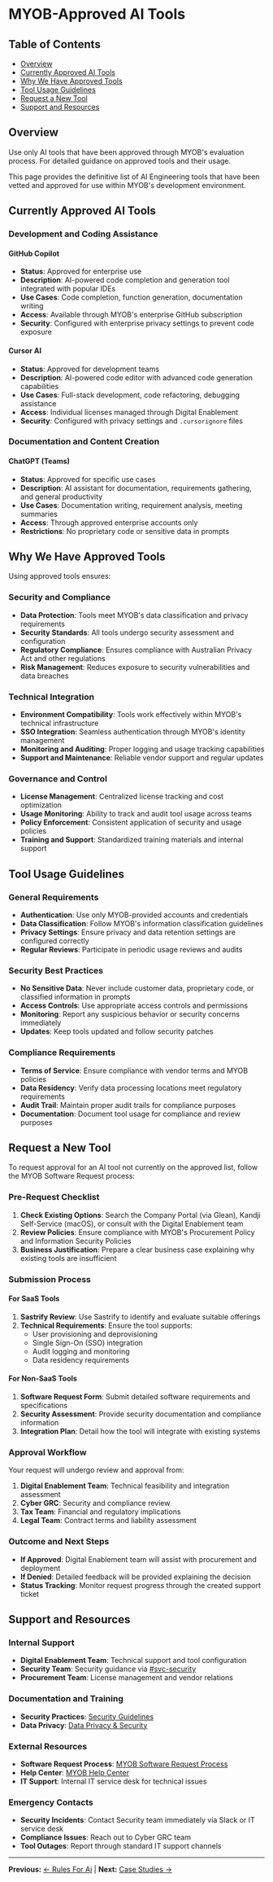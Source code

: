 # MYOB-Approved AI Tools

## Table of Contents
- [Overview](#overview)
- [Currently Approved AI Tools](#currently-approved-ai-tools)
- [Why We Have Approved Tools](#why-we-have-approved-tools)
- [Tool Usage Guidelines](#tool-usage-guidelines)
- [Request a New Tool](#request-a-new-tool)
- [Support and Resources](#support-and-resources)

## Overview

Use only AI tools that have been approved through MYOB's evaluation process. For detailed guidance on approved tools and their usage.

This page provides the definitive list of AI Engineering tools that have been vetted and approved for use within MYOB's development environment.

## Currently Approved AI Tools

### Development and Coding Assistance

#### GitHub Copilot
- **Status**: Approved for enterprise use
- **Description**: AI-powered code completion and generation tool integrated with popular IDEs
- **Use Cases**: Code completion, function generation, documentation writing
- **Access**: Available through MYOB's enterprise GitHub subscription
- **Security**: Configured with enterprise privacy settings to prevent code exposure

#### Cursor AI
- **Status**: Approved for development teams
- **Description**: AI-powered code editor with advanced code generation capabilities
- **Use Cases**: Full-stack development, code refactoring, debugging assistance
- **Access**: Individual licenses managed through Digital Enablement
- **Security**: Configured with privacy settings and `.cursorignore` files

### Documentation and Content Creation

#### ChatGPT (Teams)
- **Status**: Approved for specific use cases
- **Description**: AI assistant for documentation, requirements gathering, and general productivity
- **Use Cases**: Documentation writing, requirement analysis, meeting summaries
- **Access**: Through approved enterprise accounts only
- **Restrictions**: No proprietary code or sensitive data in prompts


## Why We Have Approved Tools

Using approved tools ensures:

### Security and Compliance
- **Data Protection**: Tools meet MYOB's data classification and privacy requirements
- **Security Standards**: All tools undergo security assessment and configuration
- **Regulatory Compliance**: Ensures compliance with Australian Privacy Act and other regulations
- **Risk Management**: Reduces exposure to security vulnerabilities and data breaches

### Technical Integration
- **Environment Compatibility**: Tools work effectively within MYOB's technical infrastructure
- **SSO Integration**: Seamless authentication through MYOB's identity management
- **Monitoring and Auditing**: Proper logging and usage tracking capabilities
- **Support and Maintenance**: Reliable vendor support and regular updates

### Governance and Control
- **License Management**: Centralized license tracking and cost optimization
- **Usage Monitoring**: Ability to track and audit tool usage across teams
- **Policy Enforcement**: Consistent application of security and usage policies
- **Training and Support**: Standardized training materials and internal support

## Tool Usage Guidelines

### General Requirements
- **Authentication**: Use only MYOB-provided accounts and credentials
- **Data Classification**: Follow MYOB's information classification guidelines
- **Privacy Settings**: Ensure privacy and data retention settings are configured correctly
- **Regular Reviews**: Participate in periodic usage reviews and audits

### Security Best Practices
- **No Sensitive Data**: Never include customer data, proprietary code, or classified information in prompts
- **Access Controls**: Use appropriate access controls and permissions
- **Monitoring**: Report any suspicious behavior or security concerns immediately
- **Updates**: Keep tools updated and follow security patches

### Compliance Requirements
- **Terms of Service**: Ensure compliance with vendor terms and MYOB policies
- **Data Residency**: Verify data processing locations meet regulatory requirements
- **Audit Trail**: Maintain proper audit trails for compliance purposes
- **Documentation**: Document tool usage for compliance and review purposes

## Request a New Tool

To request approval for an AI tool not currently on the approved list, follow the MYOB Software Request process:

### Pre-Request Checklist
1. **Check Existing Options**: Search the Company Portal (via Glean), Kandji Self-Service (macOS), or consult with the Digital Enablement team
2. **Review Policies**: Ensure compliance with MYOB's Procurement Policy and Information Security Policies
3. **Business Justification**: Prepare a clear business case explaining why existing tools are insufficient

### Submission Process

#### For SaaS Tools
1. **Sastrify Review**: Use Sastrify to identify and evaluate suitable offerings
2. **Technical Requirements**: Ensure the tool supports:
   - User provisioning and deprovisioning
   - Single Sign-On (SSO) integration
   - Audit logging and monitoring
   - Data residency requirements

#### For Non-SaaS Tools
1. **Software Request Form**: Submit detailed software requirements and specifications
2. **Security Assessment**: Provide security documentation and compliance information
3. **Integration Plan**: Detail how the tool will integrate with existing systems

### Approval Workflow

Your request will undergo review and approval from:

1. **Digital Enablement Team**: Technical feasibility and integration assessment
2. **Cyber GRC**: Security and compliance review
3. **Tax Team**: Financial and regulatory implications
4. **Legal Team**: Contract terms and liability assessment

### Outcome and Next Steps

- **If Approved**: Digital Enablement team will assist with procurement and deployment
- **If Denied**: Detailed feedback will be provided explaining the decision
- **Status Tracking**: Monitor request progress through the created support ticket

## Support and Resources

### Internal Support
- **Digital Enablement Team**: Technical support and tool configuration
- **Security Team**: Security guidance via [#svc-security](https://myob.slack.com/messages/CANT8SKFY)
- **Procurement Team**: License management and vendor relations

### Documentation and Training
- **Security Practices**: [Security Guidelines](../responsible-practices/security.md)
- **Data Privacy**: [Data Privacy & Security](../responsible-practices/data-privacy-security.md)

### External Resources
- **Software Request Process**: [MYOB Software Request Process](https://helpme.myob.com/hc/en-us/articles/19311597884825-MYOB-Software-Request-Process)
- **Help Center**: [MYOB Help Center](https://helpme.myob.com/)
- **IT Support**: Internal IT service desk for technical issues

### Emergency Contacts
- **Security Incidents**: Contact Security team immediately via Slack or IT service desk
- **Compliance Issues**: Reach out to Cyber GRC team
- **Tool Outages**: Report through standard IT support channels

---

**Previous:** [← Rules For Ai](rules-for-ai/README.md) | **Next:** [Case Studies →](case-studies.md)
